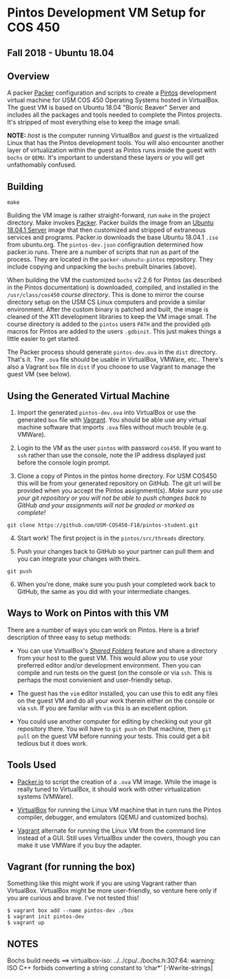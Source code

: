 # Pintos Development VM Setup for COS 450
## Fall 2018 - Ubuntu 18.04

## Overview

A packer [Packer](https://packer.io/) configuration and scripts to create a [Pintos](http://pintos-os.org) development virtual machine for USM COS 450 Operating Systems hosted in VirtualBox. The guest VM is based on Ubuntu 18.04 "Bionic Beaver" Server and includes all the packages and tools needed to complete the Pintos projects. It's stripped of most everything else to keep the image small.

**NOTE:** _host_ is the computer running VirtualBox and _guest_ is the virtualized Linux that has the Pintos development tools. You will also encounter another layer of virtualization within the guest as Pintos runs inside the guest with `bochs` or `QEMU`. It's important to understand these layers or you will get unfathomably confused.

## Building

```
make
```

Building the VM image is rather straight-forward, run `make` in the project directory. Make invokes [Packer](http://packer.io). Packer builds the image from an [Ubuntu 18.04.1 Server](http://ubuntu.org) image that then customized and stripped of extraneous services and programs. Packer.io downloads the base Ubuntu 18.04.1 `.iso` from ubuntu.org. The `pintos-dev.json` configraution determined how packer.io runs. There are a number of scripts that run as part of the process. They are located in the `packer-ubunutu-pintos` repository. They include copying and unpacking the `bochs` prebuilt binaries (above).

When building the VM the customized `bochs` v2.2.6 for Pintos (as described in the Pintos documentation) is downloaded, compiled, and installed in the `/usr/class/cos450` _course directory_. This is done to mirror the course directory setup on the USM CS Linux computers and provide a similar environment. After the custom binary is patched and built, the image is cleaned of the X11 development libraries to keep the VM image small. The course directory is added to the `pintos` users `PATH` and the provided `gdb` macros for Pintos are added to the users `.gdbinit`. This just makes things a little easier to get started.

The Packer process should generate `pintos-dev.ova` in the `dist` directory. That's it. The `.ova` file should be usable in VirtualBox, VMWare, etc.. There's also a Vagrant `box` file in `dist` if you choose to use Vagrant to manage the guest VM (see below).

## Using the Generated Virtual Machine

1. Import the generated `pintos-dev.ova` into VirtualBox or use the generated `box` file with [Vagrant](http://vagrantup.com). You should be able use any virtual machine software that imports `.ova` files without much trouble (e.g. VMWare).

2. Login to the VM as the user `pintos` with password `cos450`. If you want to `ssh` rather than use the console, note the IP address displayed just before the console login prompt.

3. Clone a copy of Pintos in the pintos home directory. For USM COS450 this will be from your generated repository on GitHub. The git url will be provided when you accept the Pintos assignment(s). _Make sure you use your git repository or you will not be able to push changes back to GitHub and your assignments will not be graded or marked as complete!_

```
git clone https://github.com/USM-COS450-F18/pintos-student.git
```

4. Start work! The first project is in the `pintos/src/threads` directory.

5. Push your changes back to GitHub so your partner can pull them and you can integrate your changes with theirs.

```
git push
```

6. When you're done, make sure you push your completed work back to GitHub, the same as you did with your intermediate changes.

## Ways to Work on Pintos with this VM

There are a number of ways you can work on Pintos. Here is a brief description of three easy to setup methods:

* You can use VirtualBox's [_Shared Folders_](https://help.ubuntu.com/community/VirtualBox/SharedFolders) feature and share a directory from your host to the guest VM. This would allow you to use your preferred editor and/or development environment. Then you can compile and run tests on the guest (on the console or via `ssh`. This is perhaps the most convienient and user-friendly setup.

* The guest has the `vim` editor installed, you can use this to edit any files on the guest VM and do all your work therein either on the console or via `ssh`. If you are familar with `vim` this is an excellent option.

* You could use another computer for editing by checking out your git repository there. You will have to `git push` on that machine, then `git pull` on the guest VM before running your tests. This could get a bit tedious but it does work.

## Tools Used

* [Packer.io](http://packer.io) to script the creation of a `.ova` VM image. While the image is really tuned to VirtualBox, it should work with other virtualization systems (VMWare).

* [VirtualBox](http://virtualbox.org) for running the Linux VM machine that in turn runs the Pintos compiler, debugger, and emulators (QEMU and customized bochs).

* [Vagrant](http://vagrantup.com) alternate for running the Linux VM from the command line instead of a GUI. Still uses VirtualBox under the covers, though you can make it use VMWare if you buy the adapter.

## Vagrant (for running the box)

Something like this might work if you are using Vagrant rather than VirtualBox. VirtualBox might be more user-friendly, so venture here only if you are curious and brave. I've not tested this!

```
$ vagrant box add --name pintos-dev ./box
$ vagrant init pintos-dev
$ vagrant up
```


## NOTES

Bochs build needs ==> virtualbox-iso: ../../cpu/../bochs.h:307:64: warning: ISO C++ forbids converting a string constant to ‘char*’ [-Wwrite-strings]

